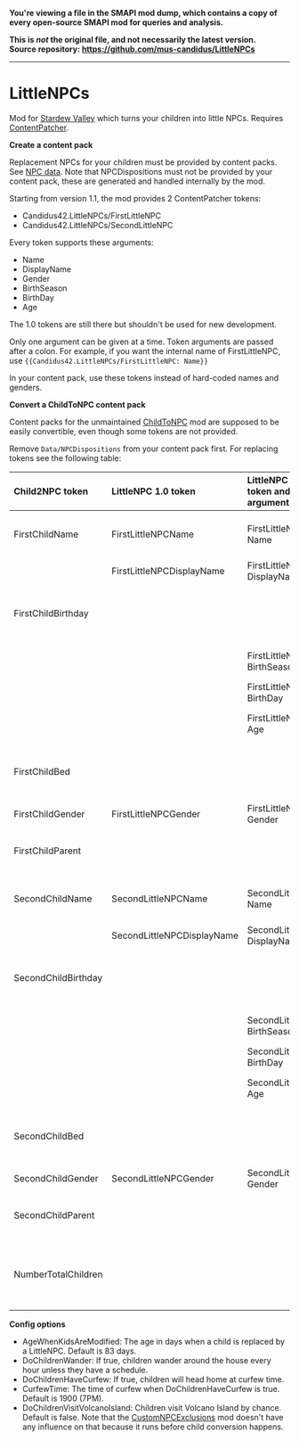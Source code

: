 **You're viewing a file in the SMAPI mod dump, which contains a copy of every open-source SMAPI mod
for queries and analysis.**

**This is _not_ the original file, and not necessarily the latest version.**  
**Source repository: https://github.com/mus-candidus/LittleNPCs**

----

# LittleNPCs

Mod for [Stardew Valley](http://stardewvalley.net/) which turns your children into little NPCs. Requires [ContentPatcher](https://www.nexusmods.com/stardewvalley/mods/1915).

**Create a content pack**

Replacement NPCs for your children must be provided by content packs. See [NPC data](https://stardewvalleywiki.com/Modding:NPC_data). Note that NPCDispositions must not be provided by your content pack, these are generated and handled internally by the mod.

Starting from version 1.1, the mod provides 2 ContentPatcher tokens:

* Candidus42.LittleNPCs/FirstLittleNPC
* Candidus42.LittleNPCs/SecondLittleNPC

Every token supports these arguments:

* Name
* DisplayName
* Gender
* BirthSeason
* BirthDay
* Age

The 1.0 tokens are still there but shouldn't be used for new development.

Only one argument can be given at a time. Token arguments are passed after a colon. For example, if you want the internal name of FirstLittleNPC, use
`{{Candidus42.LittleNPCs/FirstLittleNPC: Name}}`

In your content pack, use these tokens instead of hard-coded names and genders.

**Convert a ChildToNPC content pack**

Content packs for the unmaintained [ChildToNPC](https://www.nexusmods.com/stardewvalley/mods/4568) mod are supposed to be easily convertible, even though some tokens are not provided.

Remove `Data/NPCDispositions` from your content pack first. For replacing tokens see the following table:


| Child2NPC token     | LittleNPC 1.0 token        | LittleNPC 1.1 token and argument | Notes                                                         |
|:--------------------|:---------------------------|:---------------------------------|:--------------------------------------------------------------|
| FirstChildName      | FirstLittleNPCName         | FirstLittleNPC: Name             | Internal asset name, not suitable for dialogue.               |
|                     | FirstLittleNPCDisplayName  | FirstLittleNPC: DisplayName      | Name to show in dialogue.                                     |
| FirstChildBirthday  |                            |                                  | Not needed anymore. Formerly used to provide NPCDispositions. |
|                     |                            | FirstLittleNPC: BirthSeason      | Season of birth: spring, summer, fall or winter.              |
|                     |                            | FirstLittleNPC: BirthDay         | Day of birth: 1 to 28.                                        |
|                     |                            | FirstLittleNPC: Age              | Age of a LittleNPC in years.                                  |
| FirstChildBed       |                            |                                  | Not needed anymore. Formerly used to provide NPCDispositions. |
| FirstChildGender    | FirstLittleNPCGender       | FirstLittleNPC: Gender           |                                                               |
| FirstChildParent    |                            |                                  | Use the standard CP token {{spouse}} instead.                 |
| SecondChildName     | SecondLittleNPCName        | SecondLittleNPC: Name            | Internal asset name, not suitable for dialogue.               |
|                     | SecondLittleNPCDisplayName | SecondLittleNPC: DisplayName     | Name to show in dialogue.                                     |
| SecondChildBirthday |                            |                                  | Not needed anymore. Formerly used to provide NPCDispositions. |
|                     |                            | SecondLittleNPC: BirthSeason     | Season of birth: spring, summer, fall or winter.              |
|                     |                            | SecondLittleNPC: BirthDay        | Day of birth: 1 to 28.                                        |
|                     |                            | SecondLittleNPC: Age             | Age of a LittleNPC in years.                                  |
| SecondChildBed      |                            |                                  | Not needed anymore. Formerly used to provide NPCDispositions. |
| SecondChildGender   | SecondLittleNPCGender      | SecondLittleNPC: Gender          |                                                               |
| SecondChildParent   |                            |                                  | Use the standard CP token {{spouse}} instead.                 |
| NumberTotalChildren |                            |                                  | Not needed anymore. Number of children is handled internally. |

**Config options**

* AgeWhenKidsAreModified: The age in days when a child is replaced by a LittleNPC. Default is 83 days.
* DoChildrenWander: If true, children wander around the house every hour unless they have a schedule.
* DoChildrenHaveCurfew: If true, children will head home at curfew time.
* CurfewTime: The time of curfew when DoChildrenHaveCurfew is true. Default is 1900 (7PM).
* DoChildrenVisitVolcanoIsland: Children visit Volcano Island by chance. Default is false. Note that the [CustomNPCExclusions](https://www.nexusmods.com/stardewvalley/mods/7089) mod doesn't have any influence on that because it runs before child conversion happens.
